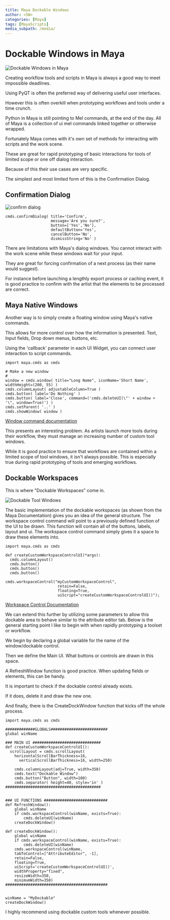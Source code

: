 ```yaml
---
title: Maya Dockable Windows
author: <SW>
categories: [Maya]
tags: [MayaScripts]
media_subpath: /media/
---
```


# Dockable Windows in Maya


![Dockable Windows in Maya](Bare_Dockable.PNG)

Creating workflow tools and scripts in Maya is always a good way to meet impossible deadlines.

Using PyQT is often the preferred way of delivering useful user interfaces.

However this is often overkill when prototyping workflows and tools under a time crunch.

Python in Maya is still pointing to Mel commands, at the end of the day.  All of Maya is a collection of ui mel commands linked together or otherwise wrapped.

Fortunately Maya comes with it's own set of methods for interacting with scripts and the work scene.

These are great for rapid prototyping of basic interactions for tools of limited scope or one off dialog interaction.

Because of this their use cases are very specific.  

The simplest and most limited form of this is the Confirmation Dialog.



## Confirmation Dialog

![confirm dialog](https://help.autodesk.com/cloudhelp/ENU/MayaCRE-Tech-Docs/gfx/confirmExample.gif)

```
cmds.confirmDialog( title='Confirm',
                    message='Are you sure?',
                    button=['Yes','No'],
                    defaultButton='Yes',
                    cancelButton='No',
                    dismissString='No' )
```

There are limitations with Maya's dialog windows.  You cannot interact with the work scene while these windows wait for your input.

They are great for forcing confirmation of a next process (as their name would suggest).

For instance before launching a lengthly export process or caching event, it is good practice to confirm with the artist that the elements to be processed are correct.




## Maya Native Windows

Another way is to simply create a floating window using Maya's native commands.

This allows for more control over how the information is presented.  Text, Input fields, Drop down menus, buttons, etc.

Using the 'callback' parameter in each UI Widget, you can connect user interaction to script commands.


```
import maya.cmds as cmds

# Make a new window
#
window = cmds.window( title="Long Name", iconName='Short Name', widthHeight=(200, 55) )
cmds.columnLayout( adjustableColumn=True )
cmds.button( label='Do Nothing' )
cmds.button( label='Close', command=('cmds.deleteUI(\"' + window + '\", window=True)') )
cmds.setParent( '..' )
cmds.showWindow( window )
```

[Window command documentation](https://help.autodesk.com/cloudhelp/ENU/MayaCRE-Tech-Docs/CommandsPython/window.html)

This presents an interesting problem.  As artists launch more tools during their workflow, they must manage an increasing number of custom tool windows.

While it is good practice to ensure that workflows are contained within a limited scope of tool windows, it isn't always possible.
This is especially true during rapid prototyping of tools and emerging workflows.


## Dockable Workspaces

This is where "Dockable Workspaces" come in.

![Dockable Tool Windows](Bare_Dockable.PNG)

The basic implementation of the dockable workspaces (as shown from the Maya Documentation) gives you an idea of the general structure.
The workspace control command will point to a previously defined function of the UI to be drawn. This function will contain all of the buttons, labels, layout and ui.
The workspace control command simply gives it a space to draw these elements into.

```
import maya.cmds as cmds

def createCustomWorkspaceControlUI(*args):
  cmds.columnLayout()
  cmds.button()
  cmds.button()
  cmds.button()

cmds.workspaceControl("myCustomWorkspaceControl",
                       retain=False,
                       floating=True,
                       uiScript="createCustomWorkspaceControlUI()");
```
[Workspace Control Documentation](https://help.autodesk.com/cloudhelp/ENU/MayaCRE-Tech-Docs/CommandsPython/workspaceControl.html)


We can extend this further by utilizing some parameters to allow this dockable area to behave similar to the attribute editor tab.
Below is the general starting point I like to begin with when rapidly prototyping a toolset or workflow.


We begin by declaring a global variable for the name of the window/dockable control.

Then we define the Main UI. What buttons or controls are drawn in this space.

A RefreshWindow function is good practice. When updating fields or elements, this can be handy.

It is important to check if the dockable control already exists.

If it does, delete it and draw the new one.

And finally, there is the CreateDockWindow function that kicks off the whole process.


```
import maya.cmds as cmds

#############GLOBALS#########################
global winName

### MAIN UI ##############################
def createCustomWorkspaceControlUI():
  scrollLayout = cmds.scrollLayout(
    horizontalScrollBarThickness=16,
	  verticalScrollBarThickness=16, width=250)
	
    cmds.columnLayout(adj=True, width=350)
    cmds.text("Dockable Window")
    cmds.button("Button", width=100)
    cmds.separator( height=40, style='in' )
##########################################
    

### UI FUNCTIONS ############################
def RefreshWindow():
    global winName
    if cmds.workspaceControl(winName, exists=True):
        cmds.deleteUI(winName)
    createDockWindow()

def createDockWindow():
    global winName
    if cmds.workspaceControl(winName, exists=True):
        cmds.deleteUI(winName)
    cmds.workspaceControl(winName,
    tabToControl=["AttributeEditor", -1],
    retain=False,
    floating=True,
    uiScript='createCustomWorkspaceControlUI()',
    widthProperty="fixed",
    resizeWidth=350,
    minimumWidth=350)
#############################################

    
winName = "MyDockable"
createDockWindow()
```

I highly recommend using dockable custom tools whenever possible.
